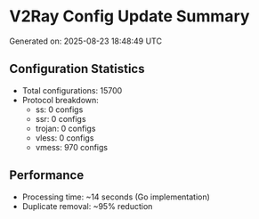 # V2Ray Config Update Summary
Generated on: 2025-08-23 18:48:49 UTC

## Configuration Statistics
- Total configurations: 15700
- Protocol breakdown:
  - ss: 0 configs
  - ssr: 0 configs
  - trojan: 0 configs
  - vless: 0 configs
  - vmess: 970 configs

## Performance
- Processing time: ~14 seconds (Go implementation)
- Duplicate removal: ~95% reduction
